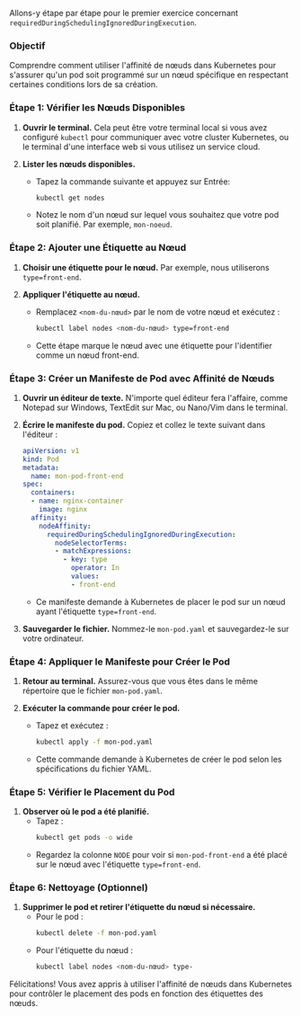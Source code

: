 Allons-y étape par étape pour le premier exercice concernant `requiredDuringSchedulingIgnoredDuringExecution`.

### Objectif
Comprendre comment utiliser l'affinité de nœuds dans Kubernetes pour s'assurer qu'un pod soit programmé sur un nœud spécifique en respectant certaines conditions lors de sa création.

### Étape 1: Vérifier les Nœuds Disponibles
1. **Ouvrir le terminal.** Cela peut être votre terminal local si vous avez configuré `kubectl` pour communiquer avec votre cluster Kubernetes, ou le terminal d'une interface web si vous utilisez un service cloud.

2. **Lister les nœuds disponibles.**
   - Tapez la commande suivante et appuyez sur Entrée:
     ```bash
     kubectl get nodes
     ```
   - Notez le nom d'un nœud sur lequel vous souhaitez que votre pod soit planifié. Par exemple, `mon-noeud`.

### Étape 2: Ajouter une Étiquette au Nœud
1. **Choisir une étiquette pour le nœud.** Par exemple, nous utiliserons `type=front-end`.

2. **Appliquer l'étiquette au nœud.**
   - Remplacez `<nom-du-nœud>` par le nom de votre nœud et exécutez :
     ```bash
     kubectl label nodes <nom-du-nœud> type=front-end
     ```
   - Cette étape marque le nœud avec une étiquette pour l'identifier comme un nœud front-end.

### Étape 3: Créer un Manifeste de Pod avec Affinité de Nœuds
1. **Ouvrir un éditeur de texte.** N'importe quel éditeur fera l'affaire, comme Notepad sur Windows, TextEdit sur Mac, ou Nano/Vim dans le terminal.

2. **Écrire le manifeste du pod.** Copiez et collez le texte suivant dans l'éditeur :
   ```yaml
   apiVersion: v1
   kind: Pod
   metadata:
     name: mon-pod-front-end
   spec:
     containers:
     - name: nginx-container
       image: nginx
     affinity:
       nodeAffinity:
         requiredDuringSchedulingIgnoredDuringExecution:
           nodeSelectorTerms:
           - matchExpressions:
             - key: type
               operator: In
               values:
               - front-end
   ```
   - Ce manifeste demande à Kubernetes de placer le pod sur un nœud ayant l'étiquette `type=front-end`.

3. **Sauvegarder le fichier.** Nommez-le `mon-pod.yaml` et sauvegardez-le sur votre ordinateur.

### Étape 4: Appliquer le Manifeste pour Créer le Pod
1. **Retour au terminal.** Assurez-vous que vous êtes dans le même répertoire que le fichier `mon-pod.yaml`.

2. **Exécuter la commande pour créer le pod.**
   - Tapez et exécutez :
     ```bash
     kubectl apply -f mon-pod.yaml
     ```
   - Cette commande demande à Kubernetes de créer le pod selon les spécifications du fichier YAML.

### Étape 5: Vérifier le Placement du Pod
1. **Observer où le pod a été planifié.**
   - Tapez :
     ```bash
     kubectl get pods -o wide
     ```
   - Regardez la colonne `NODE` pour voir si `mon-pod-front-end` a été placé sur le nœud avec l'étiquette `type=front-end`.

### Étape 6: Nettoyage (Optionnel)
1. **Supprimer le pod et retirer l'étiquette du nœud si nécessaire.**
   - Pour le pod :
     ```bash
     kubectl delete -f mon-pod.yaml
     ```
   - Pour l'étiquette du nœud :
     ```bash
     kubectl label nodes <nom-du-nœud> type-
     ```

Félicitations! Vous avez appris à utiliser l'affinité de nœuds dans Kubernetes pour contrôler le placement des pods en fonction des étiquettes des nœuds.